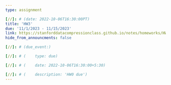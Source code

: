 ```yaml
---
type: assignment

[//]: # (date: 2022-10-06T16:30:00PT)
title: 'HW3'
due: '11/1/2023 - 11/15/2023'
link: https://stanforddatacompressionclass.github.io/notes/homeworks/HW3.html
hide_from_announcments: false

[//]: # (due_event:)

[//]: # (    type: due)

[//]: # (    date: 2022-10-06T16:30:00+5:30)

[//]: # (    description: 'HW0 due')
---
```

